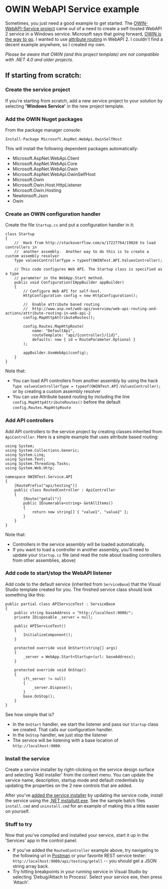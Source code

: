 OWIN WebAPI Service example
===========================

Sometimes, you just need a good example to get started.  The [OWIN-WebAPI-Service project](https://github.com/danesparza/OWIN-WebAPI-Service) came out of a need to create a self-hosted WebAPI 2 service in a Windows service.  Microsoft says that going forward, [OWIN is the way to go](http://www.asp.net/web-api/overview/hosting-aspnet-web-api/self-host-a-web-api).  I wanted to use [attribute routing](http://www.asp.net/web-api/overview/web-api-routing-and-actions/attribute-routing-in-web-api-2) in WebAPI 2.  I couldn't find a decent example anywhere, so I created my own. 

*Please be aware that OWIN (and this project template) are not compatible with .NET 4.0 and older projects.* 

## If starting from scratch:

### Create the service project ###
If you're starting from scratch, add a new service project to your solution by selecting **'Windows Service'** in the new project template.

### Add the OWIN Nuget packages ###

From the package manager console: 

    Install-Package Microsoft.AspNet.WebApi.OwinSelfHost

This will install the following dependent packages automatically:
* Microsoft.AspNet.WebApi.Client
* Microsoft.AspNet.WebApi.Core
* Microsoft.AspNet.WebApi.Owin
* Microsoft.AspNet.WebApi.OwinSelfHost
* Microsoft.Owin
* Microsoft.Owin.Host.HttpListener
* Microsoft.Owin.Hosting
* Newtonsoft.Json
* Owin

### Create an OWIN configuration handler
Create the file `Startup.cs` and put a configuration handler in it:

    class Startup
    {
        //  Hack from http://stackoverflow.com/a/17227764/19020 to load controllers in 
        //  another assembly.  Another way to do this is to create a custom assembly resolver
        Type valuesControllerType = typeof(OWINTest.API.ValuesController);
    
        // This code configures Web API. The Startup class is specified as a type
        // parameter in the WebApp.Start method.
        public void Configuration(IAppBuilder appBuilder)
        {
            // Configure Web API for self-host. 
            HttpConfiguration config = new HttpConfiguration();
            
            //  Enable attribute based routing
            //  http://www.asp.net/web-api/overview/web-api-routing-and-actions/attribute-routing-in-web-api-2
            config.MapHttpAttributeRoutes();
    
            config.Routes.MapHttpRoute(
                name: "DefaultApi",
                routeTemplate: "api/{controller}/{id}",
                defaults: new { id = RouteParameter.Optional }
            );
    
            appBuilder.UseWebApi(config);
        } 
    }
    
Note that:
* You can load API controllers from another assembly by using the hack `Type valuesControllerType = typeof(OWINTest.API.ValuesController);` or by creating a custom assembly resolver
* You can use Attribute based routing by including the line `config.MapHttpAttributeRoutes()` before the default `config.Routes.MapHttpRoute`

### Add API controllers
Add API controllers to the service project by creating classes inherited from `ApiController`.  Here is a simple example that uses attribute based routing:

    using System;
    using System.Collections.Generic;
    using System.Linq;
    using System.Text;
    using System.Threading.Tasks;
    using System.Web.Http;
    
    namespace OWINTest.Service.API
    {
        [RoutePrefix("api/testing")]
        public class RoutedController : ApiController
        {
            [Route("getall")]
            public IEnumerable<string> GetAllItems()
            {
                return new string[] { "value1", "value2" };
            }
        }
    }

Note that:
* Controllers in the service assembly will be loaded automatically.
* If you want to load a controller in another assembly, you'll need to update your `Startup.cs` file (and read the note about loading controllers from other assemblies, above)

### Add code to start/stop the WebAPI listener

Add code to the default service (inherited from `ServiceBase`) that the Visual Studio template created for you.  The finished service class should look something like this:

    public partial class APIServiceTest : ServiceBase
    {
        public string baseAddress = "http://localhost:9000/";
        private IDisposable _server = null;
        
        public APIServiceTest()
        {
            InitializeComponent();
        }
    
        protected override void OnStart(string[] args)
        {
            _server = WebApp.Start<Startup>(url: baseAddress);
        }
    
        protected override void OnStop()
        {
            if(_server != null)
            {
                _server.Dispose();
            }
            base.OnStop();
        }
    }

See how simple that is?  
* In the `OnStart` handler, we start the listener and pass our `Startup` class we created.  That calls our configuration handler.
* In the `OnStop` handler, we just stop the listener
* The service will be listening with a base location of `http://localhost:9000`.

### Install the service
Create a service installer by right-clicking on the service design surface and selecting 'Add installer' from the context menu.  You can update the service name, description, startup mode and default credentials by updating the properties on the 2 new controls that are added.

After you've [added the service installer](http://msdn.microsoft.com/en-us/library/ddhy0byf(v=vs.110).aspx) by updating the service code, install the service using the [.NET installutil.exe](http://msdn.microsoft.com/en-us/library/50614e95(v=vs.110).aspx).  See the sample batch files `install.cmd` and `uninstall.cmd` for an example of making this a little easier on yourself.

### Stuff to try
Now that you've compiled and installed your service, start it up in the 'Services' app in the control panel.  
* If you've added the `RoutedController` example above, try navigating to the following url in [Postman](http://www.getpostman.com/) or your favorite REST service tester: `http://localhost:9000/api/testing/getall` -- you should get a JSON string array back.  
* Try hitting breakpoints in your running service in Visual Studio by selecting 'Debug/Attach to Process'.  Select your service exe, then press 'Attach'.  


